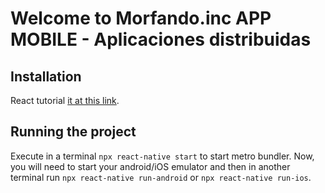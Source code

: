 # Welcome to Morfando.inc  APP MOBILE - Aplicaciones distribuidas

## Installation
React tutorial  [it at this link](https://reactnative.dev/docs/environment-setup).

## Running the project

Execute in a terminal `npx react-native start` to start metro bundler. Now, you will need to start your android/iOS emulator and then in another terminal run `npx react-native run-android` or `npx react-native run-ios`.

